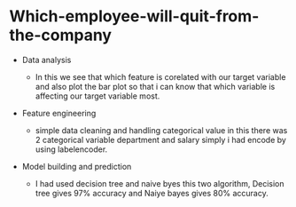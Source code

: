 # Which-employee-will-quit-from-the-company
- Data analysis
  - In this we see that which feature is corelated with our target variable and also plot the bar plot so that i can know that which variable is affecting our target variable most.
  
- Feature engineering
  - simple data cleaning and handling categorical value in this there was 2 categorical variable department and salary simply i had encode by using labelencoder.

- Model building and prediction
  - I had used decision tree and naive byes this two algorithm, Decision tree gives 97% accuracy and Naiye bayes gives 80% accuracy.
